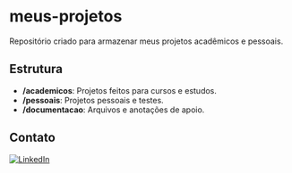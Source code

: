 # meus-projetos
Repositório criado para armazenar meus projetos acadêmicos e pessoais.

## Estrutura
- **/academicos**: Projetos feitos para cursos e estudos.
- **/pessoais**: Projetos pessoais e testes.
- **/documentacao**: Arquivos e anotações de apoio.
## Contato
[![LinkedIn](https://img.shields.io/badge/LinkedIn-blue?style=for-the-badge&logo=linkedin&logoColor=white)](https://www.linkedin.com/in/adriano-silva-9714751ba/)
